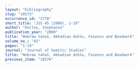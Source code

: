 ```yaml
---
layout: "bibliography"
slug: "10573"
occurrence_id: "3770"
short_title: "JSS 45 (2000), 1-19"
author: "Dalley, Stephanie"
publication_year: "2000"
title: "Hebrew tahaš, Akkadian duhšu, Faience and Beadwork"
volume_no_: "45"
pages: "1-19"
journal: "Journal of Semitic Studies"
title: "Hebrew tahaš, Akkadian duhšu, Faience and Beadwork"
previous_item: "10576"
---
```


